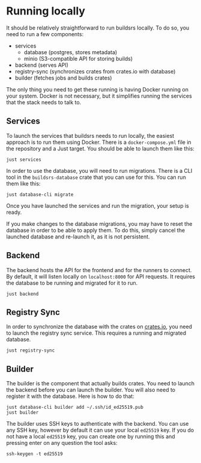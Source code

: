 # Running locally

It should be relatively straightforward to run buildsrs locally. To do so, you
need to run a few components:

- services
    - database (postgres, stores metadata)
    - minio (S3-compatible API for storing builds)
- backend (serves API)
- registry-sync (synchronizes crates from crates.io with database)
- builder (fetches jobs and builds crates)

The only thing you need to get these running is having Docker running on your
system.  Docker is not necessary, but it simplifies running the services that
the stack needs to talk to.

## Services

To launch the services that buildsrs needs to run locally, the easiest approach
is to run them using Docker. There is a `docker-compose.yml` file in the
repository and a Just target. You should be able to launch them like this:

```
just services
```

In order to use the database, you will need to run migrations. There is a CLI
tool in the `buildsrs-database` crate that you can use for this. You can run
them like this:

```
just database-cli migrate
```

Once you have launched the services and run the migration, your setup is ready.

If you make changes to the database migrations, you may have to reset the
database in order to be able to apply them. To do this, simply cancel the
launched database and re-launch it, as it is not persistent.

## Backend

The backend hosts the API for the frontend and for the runners to connect. By
default, it will listen locally on `localhost:8000` for API requests. It
requires the database to be running and migrated for it to run.

```
just backend
```

## Registry Sync

In order to synchronize the database with the crates on [crates.io][], you need
to launch the registry sync service. This requires a running and migrated
database.

```
just registry-sync
```

## Builder

The builder is the component that actually builds crates. You need to launch
the backend before you can launch the builder. You will also need to register
it with the database. Here is how to do that:

```
just database-cli builder add ~/.ssh/id_ed25519.pub
just builder
```

The builder uses SSH keys to authenticate with the backend. You can use any SSH
key, however by default it can use your local `ed25519` key. If you do not have
a local `ed25519` key, you can create one by running this and pressing enter
on any question the tool asks:

```
ssh-keygen -t ed25519
```

[crates.io]: https://crates.io

